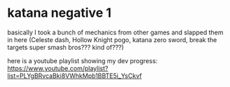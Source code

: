 # katana negative 1
 basically I took a bunch of mechanics from other games and slapped them in here (Celeste dash, Hollow Knight pogo, katana zero sword, break the targets super smash bros??? kind of???)

 here is a youtube playlist showing my dev progress:
 https://www.youtube.com/playlist?list=PLYgBRvcaBki8VWhkMpb1BBTE5i_YsCkvf

